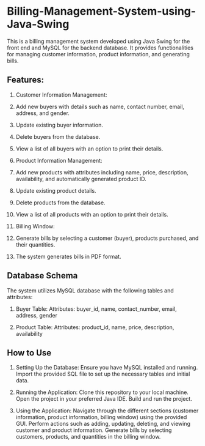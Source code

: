 # Billing-Management-System-using-Java-Swing
This is a billing management system developed using Java Swing for the front end and MySQL for the backend database. It provides functionalities for managing customer information, product information, and generating bills.

## Features:

1. Customer Information Management:

1. Add new buyers with details such as name, contact number, email, address, and gender.

2. Update existing buyer information.
3. Delete buyers from the database.
4. View a list of all buyers with an option to print their details.

2. Product Information Management:

1. Add new products with attributes including name, price, description, availability, and automatically generated product ID.
2. Update existing product details.
3. Delete products from the database.
4. View a list of all products with an option to print their details.

3. Billing Window:

1. Generate bills by selecting a customer (buyer), products purchased, and their quantities.
2. The system generates bills in PDF format.

## Database Schema
The system utilizes MySQL database with the following tables and attributes:

1. Buyer Table:
Attributes: buyer_id, name, contact_number, email, address, gender

2. Product Table:
Attributes: product_id, name, price, description, availability

## How to Use

1. Setting Up the Database:
Ensure you have MySQL installed and running.
Import the provided SQL file to set up the necessary tables and initial data.

2. Running the Application:
Clone this repository to your local machine.
Open the project in your preferred Java IDE.
Build and run the project.

3. Using the Application:
Navigate through the different sections (customer information, product information, billing window) using the provided GUI.
Perform actions such as adding, updating, deleting, and viewing customer and product information.
Generate bills by selecting customers, products, and quantities in the billing window.
